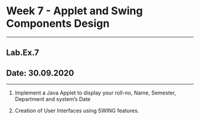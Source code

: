 # Week 7 - Applet and Swing Components Design

---

## Lab.Ex.7

## Date: 30.09.2020

---

1. Implement a Java Applet to display your roll-no, Name, Semester, Department and system’s Date

1. Creation of User Interfaces using SWING features.